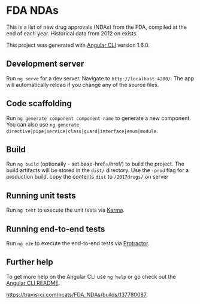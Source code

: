 # FDA NDAs

This is a list of new drug approvals (NDAs) from the FDA, compiled at the end of each year. Historical data from 2012 on exists.

This project was generated with [Angular CLI](https://github.com/angular/angular-cli) version 1.6.0.

## Development server

Run `ng serve` for a dev server. Navigate to `http://localhost:4200/`. The app will automatically reload if you change any of the source files.

## Code scaffolding

Run `ng generate component component-name` to generate a new component. You can also use `ng generate directive|pipe|service|class|guard|interface|enum|module`.

## Build

Run `ng build` (optionally - set base-href=/href/) to build the project. The build artifacts will be stored in the `dist/` directory. Use the `-prod` flag for a production build.
copy the contents `dist` to `/2017drugs/` on server

## Running unit tests

Run `ng test` to execute the unit tests via [Karma](https://karma-runner.github.io).

## Running end-to-end tests

Run `ng e2e` to execute the end-to-end tests via [Protractor](http://www.protractortest.org/).

## Further help

To get more help on the Angular CLI use `ng help` or go check out the [Angular CLI README](https://github.com/angular/angular-cli/blob/master/README.md).

https://travis-ci.com/ncats/FDA_NDAs/builds/137780087
